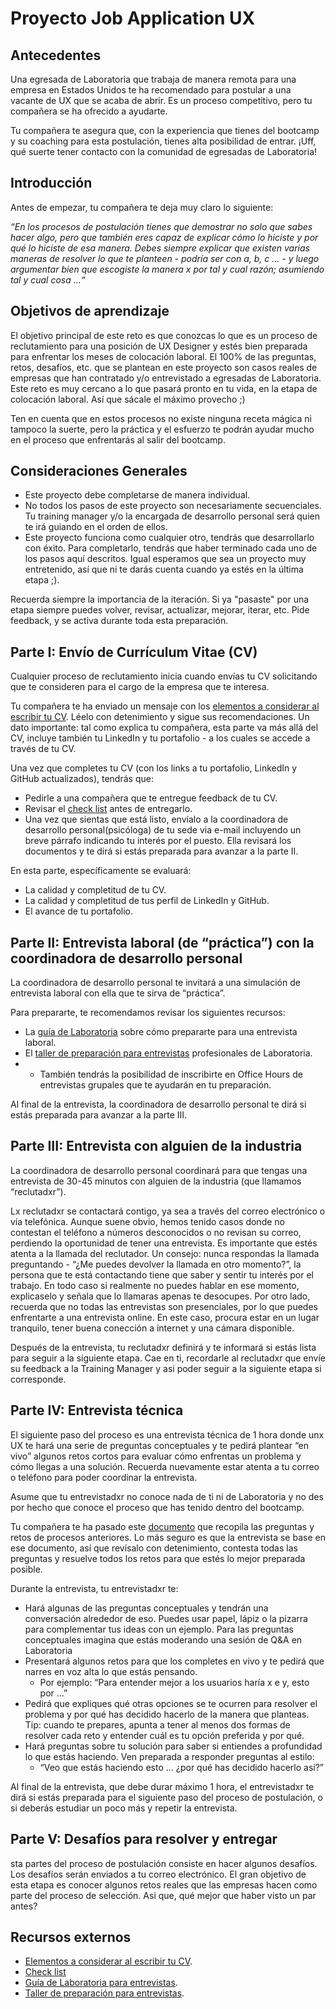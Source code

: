 # Proyecto Job Application UX

## Antecedentes

Una egresada de Laboratoria que trabaja de manera remota para una empresa en 
Estados Unidos te ha recomendado para postular a una vacante de UX que se 
acaba de abrir. Es un proceso competitivo, pero tu compañera se
ha ofrecido a ayudarte. 

Tu compañera te asegura que, con la experiencia que tienes del bootcamp y su
coaching para esta postulación, tienes alta posibilidad de entrar. ¡Uff, qué
suerte tener contacto con la comunidad de egresadas de Laboratoria!

## Introducción

Antes de empezar, tu compañera te deja muy claro lo siguiente: 

*“En los procesos de postulación tienes que demostrar no solo que sabes hacer
algo, pero que también eres capaz de explicar cómo lo hiciste y por qué lo
hiciste de esa manera. Debes siempre explicar que existen varias maneras de
resolver lo que te planteen - podría ser con a, b, c ... - y luego argumentar
bien que escogiste la manera x por tal y cual razón; asumiendo tal y cual
cosa ...“*

## Objetivos de aprendizaje

El objetivo principal de este reto es que conozcas lo que es un proceso de
reclutamiento para una posición de UX Designer y estés bien preparada para
enfrentar los meses de colocación laboral. El 100% de las preguntas, retos,
desafíos, etc. que se plantean en este proyecto son casos reales de empresas que
han contratado y/o entrevistado a egresadas de Laboratoria. Este reto es muy
cercano a lo que pasará pronto en tu vida, en la etapa de colocación laboral.
Así que sácale el máximo provecho ;)

Ten en cuenta que en estos procesos no existe ninguna receta mágica ni tampoco
la suerte, pero la práctica y el esfuerzo te podrán ayudar mucho en el proceso 
que enfrentarás al salir del bootcamp.

## Consideraciones Generales

* Este proyecto debe completarse de manera individual.
* No todos los pasos de este proyecto son necesariamente secuenciales. 
Tu training manager y/o la encargada de desarrollo personal será quien 
te irá guiando en el orden de ellos.
* Este proyecto funciona como cualquier otro, tendrás que desarrollarlo con 
éxito. Para completarlo, tendrás que haber terminado cada uno de los pasos aquí 
descritos. Igual esperamos que sea un proyecto muy entretenido, así que ni te darás
cuenta cuando ya estés en la última etapa ;).

Recuerda siempre la importancia de la iteración. Si ya "pasaste" por una etapa
siempre puedes volver, revisar, actualizar, mejorar, iterar, etc. Pide feedback, 
y se activa durante toda esta preparación. 
        
## Parte I: Envío de Currículum Vitae (CV)

Cualquier proceso de reclutamiento inicia cuando envías tu CV solicitando que te
consideren para  el cargo de la empresa que te interesa.

Tu compañera te ha enviado un mensaje con los [elementos a
considerar al escribir tu CV](https://drive.google.com/file/d/17BL00Qd0z2NBQkTEeg2_BgvQNsytMaMu/view?usp=sharing).
Léelo con detenimiento y sigue sus recomendaciones. Un dato importante: tal como
explica tu compañera, esta parte va más allá del CV, incluye también tu LinkedIn
y tu portafolio - a los cuales se accede a través de tu CV.

Una vez que completes tu CV (con los links a tu portafolio, LinkedIn y GitHub
actualizados), tendrás que:
* Pedirle a una compañera que te entregue feedback de tu CV.
* Revisar el [check list](https://docs.google.com/spreadsheets/d/1MyOE5v1TxOMovsTiMQ21QzRPxCRXIKpaOOLS99y3MKQ/edit#gid=1386834576)
antes de entregarlo.
* Una vez que sientas que está listo, envíalo a la coordinadora de desarrollo 
personal(psicóloga) de tu sede via e-mail incluyendo un breve párrafo indicando
 tu interés por el puesto. Ella revisará los documentos y te dirá si estás 
 preparada para avanzar a la parte II.

En esta parte, específicamente se evaluará:

* La calidad y completitud de tu CV.
* La calidad y completitud de tus perfil de LinkedIn y GitHub.
* El avance de tu portafolio.

## Parte II: Entrevista laboral (de “práctica”) con la coordinadora de desarrollo personal

La coordinadora de desarrollo personal te invitará a una simulación de
entrevista laboral con ella que te sirva de “práctica”.

Para prepararte, te recomendamos revisar los siguientes recursos:
* La [guía de Laboratoria](https://drive.google.com/file/d/1hwayjQlU7m6acBts9g0G5VBK8ZCcAN2b/view?usp=sharing)
  sobre cómo prepararte para una entrevista laboral.
* El [taller de preparación para entrevistas](https://docs.google.com/presentation/d/1IKc49cO4PQZVytL8pEgu9rogWYcuoguBcnKHgPKKXLs/edit?usp=sharing) profesionales
  de Laboratoria.
* * También tendrás la posibilidad de inscribirte en Office Hours de entrevistas 
grupales que te ayudarán en tu preparación.

Al final de la entrevista, la coordinadora de desarrollo personal te dirá si
estás preparada para avanzar a la parte III.

## Parte III: Entrevista con alguien de la industria 

La coordinadora de desarrollo personal coordinará para que tengas una
entrevista de 30-45 minutos con alguien de la industria (que llamamos
“reclutadxr”).

Lx reclutadxr se contactará contigo, ya sea a través del correo
electrónico o vía telefónica. Aunque suene obvio, hemos tenido casos donde no
contestan el teléfono a números desconocidos o no revisan su correo, perdiendo
la oportunidad de tener una entrevista. Es importante que estés atenta a la
llamada del reclutador. Un consejo: nunca respondas la llamada preguntando -
“¿Me puedes devolver la llamada en otro momento?”, la persona que te está
contactando tiene que saber y sentir tu interés por el trabajo. En todo caso si
realmente no puedes hablar en ese momento, explicaselo y señala que lo llamaras
apenas te desocupes.  Por otro lado, recuerda que no todas las entrevistas son
presenciales, por lo que puedes enfrentarte a una entrevista online. En este
caso, procura estar en un lugar tranquilo, tener buena conección a internet y
una cámara disponible.

Después de la entrevista, tu reclutadxr definirá y te informará si estás lista 
para seguir a la siguiente etapa. Cae en ti, recordarle al reclutadxr que envíe
su feedback a la Training Manager y asi poder seguir a la siguiente etapa si 
corresponde.

## Parte IV: Entrevista técnica

El siguiente paso del proceso es una entrevista técnica de 1 hora donde unx UX
te hará una serie de preguntas conceptuales y te pedirá plantear “en vivo”
algunos retos cortos para evaluar cómo enfrentas un problema y cómo llegas a una
solución.  Recuerda nuevamente estar atenta a tu correo o teléfono para poder
coordinar la entrevista.

Asume que tu entrevistadxr no conoce nada de ti ni de Laboratoria y no des por 
hecho que conoce el proceso que has tenido dentro del bootcamp.

Tu compañera te ha pasado este
[documento](https://docs.google.com/document/d/1nevI19zjfopoPfZmgpz-tFWbgKVvQ3rmtfoLsuLaC_k/edit#)
que recopila las preguntas y retos de procesos anteriores. Lo más seguro es que
la entrevista se base en ese documento, así que revísalo con detenimiento,
contesta todas las preguntas y resuelve todos los retos para que estés lo mejor
preparada posible.

Durante la entrevista, tu entrevistadxr te:

* Hará algunas de las preguntas conceptuales y tendrán una conversación
  alrededor de eso. Puedes usar papel, lápiz o la pizarra para complementar tus
  ideas con un ejemplo. Para las preguntas conceptuales imagina que estás
  moderando una sesión de Q&A en Laboratoria
* Presentará algunos retos para que los completes en vivo y te pedirá que narres
  en voz alta lo que estás pensando.
  * Por ejemplo: “Para entender mejor a los usuarios haría x e y, esto por …”
* Pedirá que expliques qué otras opciones se te ocurren para resolver el
  problema y por qué has decidido hacerlo de la manera que planteas. Tip: cuando
  te prepares, apunta a tener al menos dos formas de resolver cada reto y
  entender cuál es tu opción preferida y por qué.
* Hará preguntas sobre tu solución para saber si entiendes a profundidad lo que
  estás haciendo. Ven preparada a responder preguntas al estilo:
  * “Veo que estás haciendo esto … ¿por qué has decidido hacerlo así?”

Al final de la entrevista, que debe durar máximo 1 hora, el entrevistadxr te 
dirá si estás preparada para el siguiente paso del proceso de postulación, 
o si deberás estudiar un poco más y repetir la entrevista. 


## Parte V: Desafíos para resolver y entregar

sta partes del proceso de postulación consiste en hacer algunos desafíos. 
Los desafíos serán enviados a tu correo electrónico. El gran objetivo de esta 
etapa es conocer algunos retos reales que las empresas hacen como 
parte del proceso de selección. Asi que, qué mejor que haber visto un par 
antes?


## Recursos externos
* [Elementos a considerar al escribir tu CV](https://drive.google.com/file/d/17BL00Qd0z2NBQkTEeg2_BgvQNsytMaMu/view?usp=sharing).
* [Check list](https://docs.google.com/spreadsheets/d/1MyOE5v1TxOMovsTiMQ21QzRPxCRXIKpaOOLS99y3MKQ/edit#gid=1386834576)
* [Guía de Laboratoria para entrevistas](https://drive.google.com/file/d/1hwayjQlU7m6acBts9g0G5VBK8ZCcAN2b/view?usp=sharing).
* [Taller de preparación para entrevistas](https://docs.google.com/presentation/d/1IKc49cO4PQZVytL8pEgu9rogWYcuoguBcnKHgPKKXLs/edit?usp=sharing).
